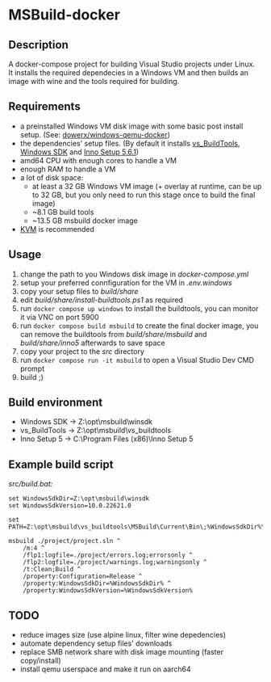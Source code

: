 # MSBuild-docker

## Description
A docker-compose project for building Visual Studio projects under Linux. \
It installs the required dependecies in a Windows VM and then builds an image with wine and the tools required for building.

## Requirements
- a preinstalled Windows VM disk image with some basic post install setup. (See: [dowerx/windows-qemu-docker](https://git.euronetrt.hu/dowerx/windows-qemu-docker))
- the dependencies' setup files. (By default it installs [vs_BuildTools](https://aka.ms/vs/17/release/vs_BuildTools.exe), [Windows SDK](https://go.microsoft.com/fwlink/?linkid=2164145) and [Inno Setup 5.6.1](https://files.jrsoftware.org/is/5/innosetup-5.6.1.exe))
- amd64 CPU with enough cores to handle a VM
- enough RAM to handle a VM
- a lot of disk space:
    - at least a 32 GB Windows VM image (+ overlay at runtime, can be up to 32 GB, but you only need to run this stage once to build the final image)
    - ~8.1 GB build tools
    - ~13.5 GB msbuild docker image
- [KVM](https://www.linux-kvm.org/page/Main_Page) is recommended

## Usage
1. change the path to you Windows disk image in *docker-compose.yml*
2. setup your preferred connfiguration for the VM in *.env.windows*
3. copy your setup files to *build/share*
4. edit *build/share/install-buildtools.ps1* as required
5. run ```docker compose up windows``` to install the buildtools, you can monitor it via VNC on port 5900
6. run ```docker compose build msbuild``` to create the final docker image, you can remove the buildtools from *build/share/msbuild* and *build/share/inno5* afterwards to save space
7. copy your project to the *src* directory
8. run ```docker compose run -it msbuild``` to open a Visual Studio Dev CMD prompt
9. build ;)

## Build environment
- Windows SDK -> Z:\opt\msbuild\winsdk
- vs_BuildTools -> Z:\opt\msbuild\vs_buildtools
- Inno Setup 5 -> C:\Program Files (x86)\Inno Setup 5

## Example build script
*src/build.bat:*
```
set WindowsSdkDir=Z:\opt\msbuild\winsdk
set WindowsSdkVersion=10.0.22621.0

set PATH=Z:\opt\msbuild\vs_buildtools\MSBuild\Current\Bin\;%WindowsSdkDir%\bin\%WindowsSdkVersion%\x64\

msbuild ./project/project.sln ^
    /m:4 ^
    /flp1:logfile=./project/errors.log;errorsonly ^
    /flp2:logfile=./project/warnings.log;warningsonly ^
    /t:Clean;Build ^
    /property:Configuration=Release ^
    /property:WindowsSdkDir=%WindowsSdkDir% ^
    /property:WindowsSdkVersion=%WindowsSdkVersion%
```

## TODO
- reduce images size (use alpine linux, filter wine depedencies)
- automate dependency setup files' downloads
- replace SMB network share with disk image mounting (faster copy/install)
- install qemu userspace and make it run on aarch64